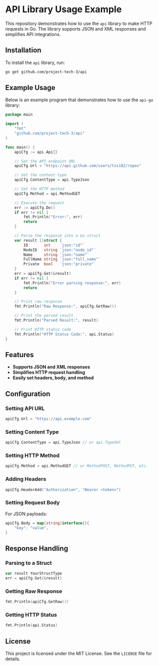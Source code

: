 # API Library Usage Example

This repository demonstrates how to use the `api` library to make HTTP requests in Go. The library supports JSON and XML responses and simplifies API integrations.

## Installation

To install the `api` library, run:

```bash
go get github.com/project-tech-3/api
```

## Example Usage

Below is an example program that demonstrates how to use the `api-go` library:

```go
package main

import (
	"fmt"
	"github.com/project-tech-3/api"
)

func main() {
	apiCfg := api.Api{}

	// Set the API endpoint URL
	apiCfg.Url = "https://api.github.com/users/tss182/repos"

	// Set the content type
	apiCfg.ContentType = api.TypeJson

	// Set the HTTP method
	apiCfg.Method = api.MethodGET

	// Execute the request
	err := apiCfg.Do()
	if err != nil {
		fmt.Println("Error:", err)
		return
	}

	// Parse the response into a Go struct
	var result []struct {
		ID       int    `json:"id"`
		NodeID   string `json:"node_id"`
		Name     string `json:"name"`
		FullName string `json:"full_name"`
		Private  bool   `json:"private"`
	}
	err = apiCfg.Get(&result)
	if err != nil {
		fmt.Println("Error parsing response:", err)
		return
	}

	// Print raw response
	fmt.Println("Raw Response:", apiCfg.GetRaw())

	// Print the parsed result
	fmt.Println("Parsed Result:", result)

	// Print HTTP status code
	fmt.Println("HTTP Status Code:", api.Status)
}
```

## Features

- **Supports JSON and XML responses**
- **Simplifies HTTP request handling**
- **Easily set headers, body, and method**

## Configuration

### Setting API URL
```go
apiCfg.Url = "https://api.example.com"
```

### Setting Content Type
```go
apiCfg.ContentType = api.TypeJson // or api.TypeXml
```

### Setting HTTP Method
```go
apiCfg.Method = api.MethodGET // or MethodPOST, MethodPUT, etc.
```

### Adding Headers
```go
apiCfg.HeaderAdd("Authorization", "Bearer <token>")
```

### Setting Request Body
For JSON payloads:
```go
apiCfg.Body = map[string]interface{}{
    "key": "value",
}
```

## Response Handling

### Parsing to a Struct
```go
var result YourStructType
err = apiCfg.Get(&result)
```

### Getting Raw Response
```go
fmt.Println(apiCfg.GetRaw())
```

### Getting HTTP Status
```go
fmt.Println(api.Status)
```

## License

This project is licensed under the MIT License. See the `LICENSE` file for details.
